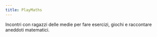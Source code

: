 ```yaml
---
title: PlayMaths
---
```


Incontri con ragazzi delle medie per fare esercizi, giochi e raccontare aneddoti matematici.

